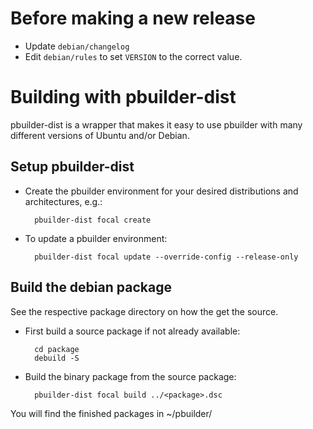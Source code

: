 
Before making a new release
===========================

+ Update `debian/changelog`
+ Edit `debian/rules` to set `VERSION` to the correct value.


Building with pbuilder-dist
===========================
pbuilder-dist is a wrapper that makes it easy to use pbuilder with many
different versions of Ubuntu and/or Debian.

Setup pbuilder-dist
-------------------
- Create the pbuilder environment for your desired distributions and architectures, e.g.:

        pbuilder-dist focal create

- To update a pbuilder environment:

        pbuilder-dist focal update --override-config --release-only

Build the debian package
------------------------
See the respective package directory on how the get the source.

- First build a source package if not already available:

		cd package
        debuild -S

- Build the binary package from the source package:

        pbuilder-dist focal build ../<package>.dsc

You will find the finished packages in ~/pbuilder/


